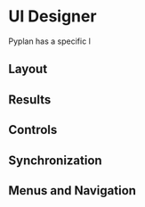 
# UI Designer
Pyplan has a specific l
## Layout
## Results
## Controls
## Synchronization
## Menus and Navigation

<!--stackedit_data:
eyJoaXN0b3J5IjpbMTQ2MjY4NDU1NiwtMTg3NzMxMjgzMSw1NT
U5MjMyNDYsMTU2OTk5ODM3MSwtMTg3NzMxMjgzMSwtMTcyODY4
MTQyXX0=
-->